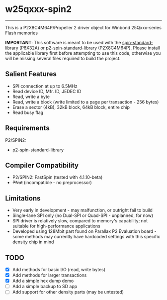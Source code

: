 # w25qxxx-spin2 
---------------

This is a P2X8C4M64P/Propeller 2 driver object for Winbond 25Qxxx-series Flash memories

**IMPORTANT**: This software is meant to be used with the [spin-standard-library](https://github.com/avsa242/spin-standard-library) (P8X32A) or [p2-spin-standard-library](https://github.com/avsa242/p2-spin-standard-library) (P2X8C4M64P). Please install the applicable library first before attempting to use this code, otherwise you will be missing several files required to build the project.

## Salient Features

* SPI connection at up to 6.5MHz
* Read device ID, Mfr. ID, JEDEC ID
* Read, write a byte
* Read, write a block (write limited to a page per transaction - 256 bytes)
* Erase a sector (4kB), 32kB block, 64kB block, entire chip
* Read busy flag

## Requirements

P2/SPIN2:
* p2-spin-standard-library

## Compiler Compatibility

* P2/SPIN2: FastSpin (tested with 4.1.10-beta)
* ~~PNut~~ (incompatible - no preprocessor)

## Limitations

* Very early in development - may malfunction, or outright fail to build
* Single-lane SPI only (no Dual-SPI or Quad-SPI - unplanned, for now)
* SPI driver is relatively slow, compared to memory's capability; not suitable for high-performance applications
* Developed using 128Mbit part found on Parallax P2 Evaluation board - some methods may currently have hardcoded settings with this specific density chip in mind

## TODO

- [x] Add methods for basic I/O (read, write bytes)
- [x] Add methods for larger transactions
- [x] Add a simple hex dump demo
- [ ] Add a simple backup to SD app
- [ ] Add support for other density parts (may be untested)
